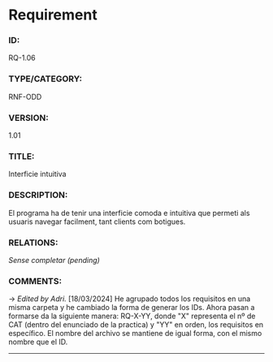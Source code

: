 # Requirement

### ID:
RQ-1.06
### TYPE/CATEGORY:
RNF-ODD
### VERSION:
1.01
### TITLE:
Interficie intuitiva
### DESCRIPTION:
El programa ha de tenir una interficie comoda e intuitiva que permeti als usuaris navegar facilment, tant clients com botigues.
### RELATIONS:
*Sense completar (pending)*
### COMMENTS:
&rarr; *Edited by Adri.* [18/03/2024] He agrupado todos los requisitos en una misma carpeta y he cambiado la forma de generar los IDs. Ahora pasan a formarse da la siguiente manera: RQ-X-YY, donde "X" representa el nº de CAT (dentro del enunciado de la practica) y "YY" en orden, los requisitos en específico. El nombre del archivo se mantiene de igual forma, con el mismo nombre que el ID. 

---
